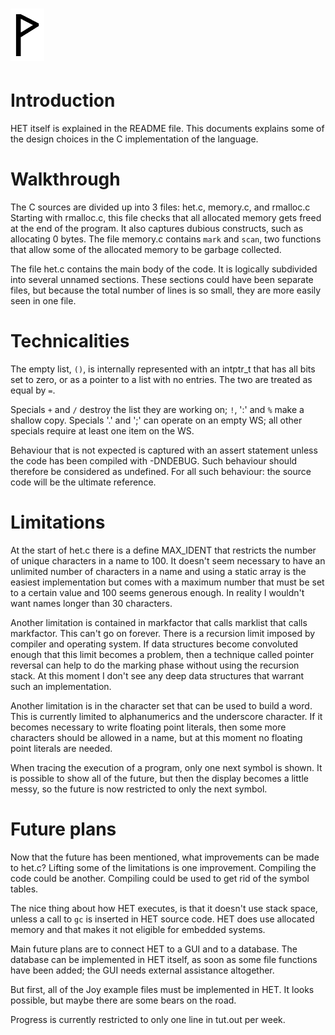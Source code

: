  ![](Wynn.PNG)
==============

Introduction
============

HET itself is explained in the README file. This documents explains some of the
design choices in the C implementation of the language.

Walkthrough
===========

The C sources are divided up into 3 files: het.c, memory.c, and rmalloc.c
Starting with rmalloc.c, this file checks that all allocated memory gets freed
at the end of the program. It also captures dubious constructs, such as
allocating 0 bytes. The file memory.c contains `mark` and `scan`, two functions
that allow some of the allocated memory to be garbage collected.

The file het.c contains the main body of the code. It is logically subdivided
into several unnamed sections. These sections could have been separate files,
but because the total number of lines is so small, they are more easily seen
in one file.

Technicalities
==============

The empty list, `()`, is internally represented with an intptr_t that has all
bits set to zero, or as a pointer to a list with no entries. The two are
treated as equal by `=`.

Specials `+` and `/` destroy the list they are working on; `!`, ':' and `%`
make a shallow copy. Specials '.' and ';' can operate on an empty WS; all other
specials require at least one item on the WS.

Behaviour that is not expected is captured with an assert statement unless
the code has been compiled with -DNDEBUG. Such behaviour should therefore be
considered as undefined. For all such behaviour: the source code will be the
ultimate reference.

Limitations
===========

At the start of het.c there is a define MAX_IDENT that restricts the number
of unique characters in a name to 100. It doesn't seem necessary to have an
unlimited number of characters in a name and using a static array is the
easiest implementation but comes with a maximum number that must be set to
a certain value and 100 seems generous enough. In reality I wouldn't want
names longer than 30 characters.

Another limitation is contained in markfactor that calls marklist that calls
markfactor. This can't go on forever. There is a recursion limit imposed by
compiler and operating system. If data structures become convoluted enough
that this limit becomes a problem, then a technique called pointer reversal
can help to do the marking phase without using the recursion stack. At this
moment I don't see any deep data structures that warrant such an implementation.

Another limitation is in the character set that can be used to build a word.
This is currently limited to alphanumerics and the underscore character. If it
becomes necessary to write floating point literals, then some more characters
should be allowed in a name, but at this moment no floating point literals are
needed.

When tracing the execution of a program, only one next symbol is shown. It is
possible to show all of the future, but then the display becomes a little
messy, so the future is now restricted to only the next symbol.

Future plans
============

Now that the future has been mentioned, what improvements can be made to het.c?
Lifting some of the limitations is one improvement. Compiling the code could be
another. Compiling could be used to get rid of the symbol tables.

The nice thing about how HET executes, is that it doesn't use stack space,
unless a call to `gc` is inserted in HET source code. HET does use allocated
memory and that makes it not eligible for embedded systems.

Main future plans are to connect HET to a GUI and to a database. The database
can be implemented in HET itself, as soon as some file functions have been
added; the GUI needs external assistance altogether.

But first, all of the Joy example files must be implemented in HET. It looks
possible, but maybe there are some bears on the road.

Progress is currently restricted to only one line in tut.out per week.
